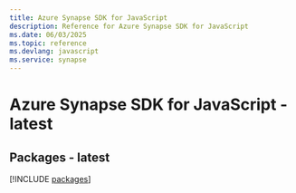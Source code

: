 ```yaml
---
title: Azure Synapse SDK for JavaScript
description: Reference for Azure Synapse SDK for JavaScript
ms.date: 06/03/2025
ms.topic: reference
ms.devlang: javascript
ms.service: synapse
---
```

# Azure Synapse SDK for JavaScript - latest
## Packages - latest
[!INCLUDE [packages](synapse-index.md)]